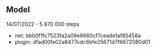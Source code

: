 ## Model

14/07/2022 - 5 870 000 steps
- net: bbb0f1fc7523fa2a09e6660cf7ceade1af85458a
- plugin: dfad00fe02a8477cdc6bfe25671d7f6672080d01